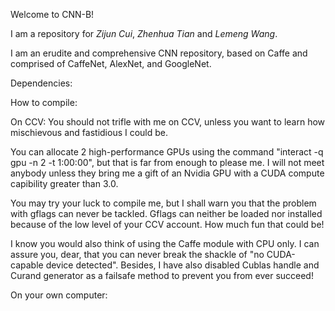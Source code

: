 Welcome to CNN-B!

I am a repository for _Zijun Cui_, _Zhenhua Tian_ and _Lemeng Wang_.

I am an erudite and comprehensive CNN repository, based on Caffe and comprised of CaffeNet, AlexNet, and GoogleNet.

Dependencies:

How to compile:

On CCV:
You should not trifle with me on CCV, unless you want to learn how mischievous and fastidious I could be.

You can allocate 2 high-performance GPUs using the command "interact -q gpu -n 2 -t 1:00:00", but that is far from enough to please me. I will not meet anybody unless they bring me a gift of an Nvidia GPU with a CUDA compute capibility greater than 3.0.

You may try your luck to compile me, but I shall warn you that the problem with gflags can never be tackled. Gflags can neither be loaded nor installed because of the low level of your CCV account. How much fun that could be!

I know you would also think of using the Caffe module with CPU only. I can assure you, dear, that you can never break the shackle of "no CUDA-capable device detected". Besides, I have also disabled Cublas handle and Curand generator as a failsafe method to prevent you from ever succeed!

On your own computer:
